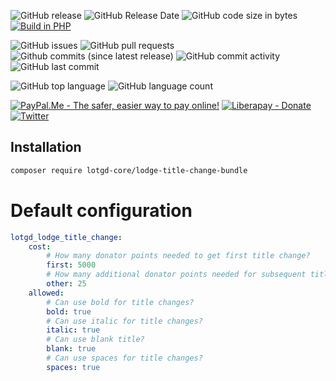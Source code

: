 ![GitHub release](https://img.shields.io/github/release/lotgd-core/lodge-title-change-bundle.svg)
![GitHub Release Date](https://img.shields.io/github/release-date/lotgd-core/lodge-title-change-bundle.svg)
![GitHub code size in bytes](https://img.shields.io/github/languages/code-size/lotgd-core/lodge-title-change-bundle)
[![Build in PHP](https://img.shields.io/badge/PHP-^7.3-8892BF.svg?logo=php)](http://php.net/)

![GitHub issues](https://img.shields.io/github/issues/lotgd-core/lodge-title-change-bundle.svg)
![GitHub pull requests](https://img.shields.io/github/issues-pr/lotgd-core/lodge-title-change-bundle.svg)
![Github commits (since latest release)](https://img.shields.io/github/commits-since/lotgd-core/lodge-title-change-bundle/latest.svg)
![GitHub commit activity](https://img.shields.io/github/commit-activity/w/lotgd-core/lodge-title-change-bundle.svg)
![GitHub last commit](https://img.shields.io/github/last-commit/lotgd-core/lodge-title-change-bundle.svg)

![GitHub top language](https://img.shields.io/github/languages/top/lotgd-core/lodge-title-change-bundle.svg)
![GitHub language count](https://img.shields.io/github/languages/count/lotgd-core/lodge-title-change-bundle.svg)

[![PayPal.Me - The safer, easier way to pay online!](https://img.shields.io/badge/donate-help_my_project-ffaa29.svg?logo=paypal&cacheSeconds=86400)](https://www.paypal.me/idmarinas)
[![Liberapay - Donate](https://img.shields.io/liberapay/receives/IDMarinas.svg?logo=liberapay&cacheSeconds=86400)](https://liberapay.com/IDMarinas/donate)
[![Twitter](https://img.shields.io/twitter/url/http/shields.io.svg?style=social&cacheSeconds=86400)](https://twitter.com/idmarinas)


## Installation ##

```bash
composer require lotgd-core/lodge-title-change-bundle
```

# Default configuration
```yaml
lotgd_lodge_title_change:
    cost:
        # How many donator points needed to get first title change?
        first: 5000
        # How many additional donator points needed for subsequent title changes?
        other: 25
    allowed:
        # Can use bold for title changes?
        bold: true
        # Can use italic for title changes?
        italic: true
        # Can use blank title?
        blank: true
        # Can use spaces for title changes?
        spaces: true
```

